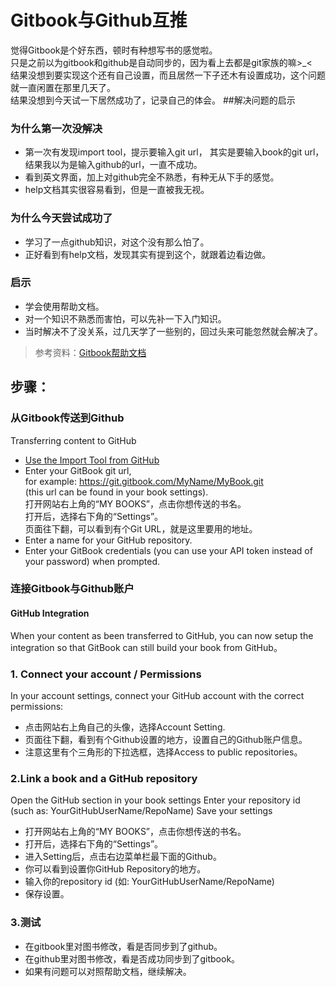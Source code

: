 # Gitbook与Github互推
  
觉得Gitbook是个好东西，顿时有种想写书的感觉啦。  
只是之前以为gitbook和github是自动同步的，因为看上去都是git家族的嘛>_<  
结果没想到要实现这个还有自己设置，而且居然一下子还木有设置成功，这个问题就一直闲置在那里几天了。  
结果没想到今天试一下居然成功了，记录自己的体会。
##解决问题的启示
### 为什么第一次没解决
- 第一次有发现import tool，提示要输入git url，
其实是要输入book的git url，结果我以为是输入github的url，一直不成功。
- 看到英文界面，加上对github完全不熟悉，有种无从下手的感觉。
- help文档其实很容易看到，但是一直被我无视。
### 为什么今天尝试成功了
- 学习了一点github知识，对这个没有那么怕了。
- 正好看到有help文档，发现其实有提到这个，就跟着边看边做。
### 启示
- 学会使用帮助文档。
- 对一个知识不熟悉而害怕，可以先补一下入门知识。
- 当时解决不了没关系，过几天学了一些别的，回过头来可能忽然就会解决了。

>参考资料：[Gitbook帮助文档](https://help.gitbook.com/github/index.html)

## 步骤：
### 从Gitbook传送到Github
Transferring content to GitHub  

- [Use the Import Tool from GitHub](http://import.github.com/new)
- Enter your GitBook git url,   
for example: https://git.gitbook.com/MyName/MyBook.git   
(this url can be found in your book settings).  
打开网站右上角的“MY BOOKS”，点击你想传送的书名。  
打开后，选择右下角的“Settings”。  
页面往下翻，可以看到有个Git URL，就是这里要用的地址。
- Enter a name for your GitHub repository.
- Enter your GitBook credentials (you can use your API token instead of your password) when prompted.

### 连接Gitbook与Github账户

#### GitHub Integration
When your content as been transferred to GitHub, you can now setup the integration so that GitBook can still build your book from GitHub。

### 1. Connect your account / Permissions
In your account settings, connect your GitHub account with the correct permissions:
- 点击网站右上角自己的头像，选择Account Setting.
- 页面往下翻，看到有个Github设置的地方，设置自己的Github账户信息。  
- 注意这里有个三角形的下拉选框，选择Access to public repositories。




### 2.Link a book and a GitHub repository
Open the GitHub section in your book settings
Enter your repository id (such as: YourGitHubUserName/RepoName)
Save your settings
- 打开网站右上角的“MY BOOKS”，点击你想传送的书名。  
- 打开后，选择右下角的“Settings”。
- 进入Setting后，点击右边菜单栏最下面的Github。
- 你可以看到设置你GitHub Repository的地方。
- 输入你的repository id (如: YourGitHubUserName/RepoName)
- 保存设置。

### 3.测试
- 在gitbook里对图书修改，看是否同步到了github。
- 在github里对图书修改，看是否成功同步到了gitbook。
- 如果有问题可以对照帮助文档，继续解决。